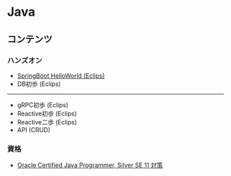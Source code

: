 # Java

## コンテンツ

### ハンズオン

- [SpringBoot HelloWorld (Eclips)](./springboot_helloworld.md)
- DB初歩 (Eclips)
----
- gRPC初歩 (Eclips)
- Reactive初歩 (Eclips)
- Reactive二歩 (Eclips)
- API (CRUD)

### 資格

- [Oracle Certified Java Programmer, Silver SE 11 対策](./ocjp_silver.md)
